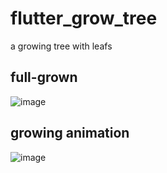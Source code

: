 # flutter_grow_tree

a growing tree with leafs

## full-grown
![image](https://github.com/lswc225/flutter_grow_tree/tree/main/jpg/tree.jpg)

## growing animation
![image](https://github.com/lswc225/flutter_grow_tree/tree/main/gif/growtree.gif)

